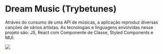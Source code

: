 # Dream Music (Trybetunes)

Atráves do cunsumo de uma API de músicas, a aplicação reproduz diversas canções de vários artistas. As tecnologias e linguagens envolvidas nesse projeto são: JS, React com Componente de Classe, Styled Components e MUI.

<img src="https://img.shields.io/static/v1?label=Issues&message=0 open&color=7159c1&style=for-the-badge&logo=ghost"/>

